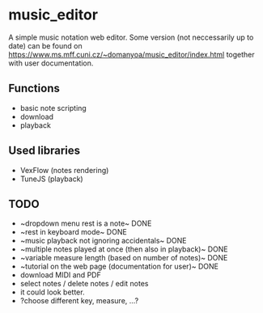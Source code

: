 # music_editor
A simple music notation web editor. Some version (not neccessarily up to date) can be found on https://www.ms.mff.cuni.cz/~domanyoa/music_editor/index.html together with user documentation.

## Functions
- basic note scripting
- download
- playback

## Used libraries
- VexFlow (notes rendering)
- TuneJS (playback)

## TODO
- ~dropdown menu rest is a note~ DONE
- ~rest in keyboard mode~ DONE
- ~music playback not ignoring accidentals~ DONE
- ~multiple notes played at once (then also in playback)~ DONE
- ~variable measure length (based on number of notes)~ DONE
- ~tutorial on the web page (documentation for user)~ DONE
- download MIDI and PDF
- select notes / delete notes / edit notes
- it could look better.
- ?choose different key, measure, ...?

